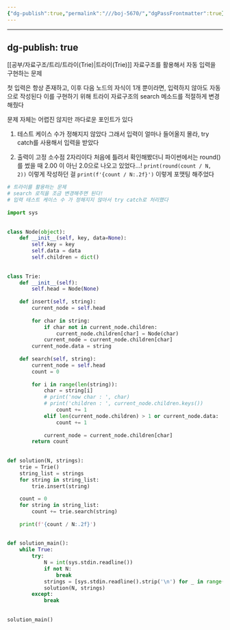 ```yaml
---
{"dg-publish":true,"permalink":"///boj-5670/","dgPassFrontmatter":true}
---
```



---
dg-publish: true
---

[[공부/자료구조/트리/트라이(Trie)\|트라이(Trie)]] 자료구조를 활용해서 자동 입력을 구현하는 문제

첫 입력은 항상 존재하고, 이후 다음 노드의 자식이 1개 뿐이라면, 입력하지 않아도 자동으로 작성된다
이를 구현하기 위해 트라이 자료구조의 search 메소드를 적절하게 변경해줬다

문제 자체는 어렵진 않지만 까다로운 포인트가 있다

1) 테스트 케이스 수가 정해지지 않았다
그래서 입력이 얼마나 들어올지 몰라, try catch를 사용해서 입력을 받았다

2) 출력이 고정 소수점 2자리이다
처음에 틀려서 확인해봤더니 파이썬에서는 round() 를 썼을 때 2.00 이 아닌 2.0으로 나오고 있었다...!
`print(round(count / N, 2))` 이렇게 작성하던 걸
`print(f'{count / N:.2f}')` 이렇게 포맷팅 해주었다


```python
# 트라이를 활용하는 문제  
# search 로직을 조금 변경해주면 된다!  
# 입력 테스트 케이스 수 가 정해지지 않아서 try catch로 처리했다  
  
import sys  
  
  
class Node(object):  
    def __init__(self, key, data=None):  
        self.key = key  
        self.data = data  
        self.children = dict()  
  
  
class Trie:  
    def __init__(self):  
        self.head = Node(None)  
  
    def insert(self, string):  
        current_node = self.head  
  
        for char in string:  
            if char not in current_node.children:  
                current_node.children[char] = Node(char)  
            current_node = current_node.children[char]  
        current_node.data = string  
  
    def search(self, string):  
        current_node = self.head  
        count = 0  
  
        for i in range(len(string)):  
            char = string[i]  
            # print('now char : ', char)  
            # print('children : ', current_node.children.keys())            if i == 0:  
                count += 1  
            elif len(current_node.children) > 1 or current_node.data:  
                count += 1  
  
            current_node = current_node.children[char]  
        return count  
  
  
def solution(N, strings):  
    trie = Trie()  
    string_list = strings  
    for string in string_list:  
        trie.insert(string)  
  
    count = 0  
    for string in string_list:  
        count += trie.search(string)  
  
    print(f'{count / N:.2f}')  
  
  
def solution_main():  
    while True:  
        try:  
            N = int(sys.stdin.readline())  
            if not N:  
                break  
            strings = [sys.stdin.readline().strip('\n') for _ in range(N)]  
            solution(N, strings)  
        except:  
            break  
  
  
solution_main()
```